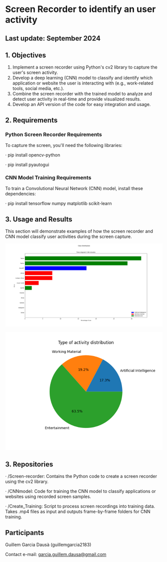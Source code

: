 # Screen Recorder to identify an user activity 
## Last update: September 2024

## 1. Objectives
1. Implement a screen recorder using Python's cv2 library to capture the user's screen activity.
2. Develop a deep learning (CNN) model to classify and identify which application or website the user is interacting with (e.g., work-related tools, social media, etc.).
3. Combine the screen recorder with the trained model to analyze and detect user activity in real-time and provide visualized results.
4. Develop an API version of the code for easy integration and usage.

## 2. Requirements
### Python Screen Recorder Requirements
To capture the screen, you'll need the following libraries:

· pip install opencv-python

· pip install pyautogui

### CNN Model Training Requirements
To train a Convolutional Neural Network (CNN) model, install these dependencies:

· pip install tensorflow numpy matplotlib scikit-learn

## 3. Usage and Results
This section will demonstrate examples of how the screen recorder and CNN model classify user activities during the screen capture.

![Bar chart of identified classes](./images/1.png)

![Pie chart of type of activity](./images/2.png)

## 3. Repositories 
· /Screen-recorder: Contains the Python code to create a screen recorder using the cv2 library.

· /CNNmodel: Code for training the CNN model to classify applications or websites using recorded screen samples.

· /Create_Training: Script to process screen recordings into training data. Takes .mp4 files as input and outputs frame-by-frame folders for CNN training.


## Participants
Guillem Garcia Dausà (guillemgarcia2183)

Contact e-mail: garcia.guillem.dausa@gmail.com

